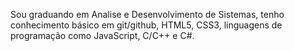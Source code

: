 Sou graduando em Analise e Desenvolvimento de Sistemas, tenho conhecimento básico em git/github,  HTML5, CSS3, linguagens de programação como JavaScript, C/C++ e C#.
